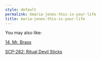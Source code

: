 ```yaml
---
style: default
permalink: Xmaria-jones-this-is-your-life
title: maria-jones-this-is-your-life
---
```

You may also like:

[14. Mr. Brass](http://scp-wiki.net/14-mr-brass)

[SCP-282: Ritual Devil Sticks](http://scp-wiki.net/scp-282)
